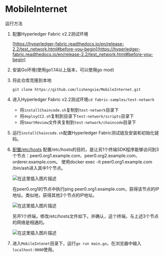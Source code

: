 # MobileInternet

运行方法

1. 配置Hyperledger Fabric v2.2测试环境

   [https://hyperledger-fabric.readthedocs.io/en/release-2.2/test_network.html#before-you-begin](https://hyperledger-fabric.readthedocs.io/en/release-2.2/test_network.html#before-you-begin)

2. 安装Go环境(使用go1.14以上版本，可以使用go mod)

3. 将此仓库克隆到本地

   ```
   git clone https://github.com/lishengxie/MobileInternet.git
   ```

4. 进入Hyperledger Fabric v2.2测试环境```cd fabric-samples/test-network```

   * 将```installChaincode.sh```复制到```test-network```目录下
   * 将```deployCC2.sh```复制到目录下```test-network/scripts```目录下
   * 将```SmartReview```文件夹复制到```test-network/chaincode```目录下

5. 运行```installChaincode.sh```配置Hyperledger Fabric测试链及安装和初始化链码。

6. [配置/etc/hosts](https://blog.csdn.net/qq_18807043/article/details/108684285?utm_medium=distribute.pc_relevant.none-task-blog-baidujs_title-1&spm=1001.2101.3001.4242)
   配置/etc/hosts的目的，是让另1个终端SDK程序能够访问到3个节点：peer0.org1.example.com、peer0.org2.example.com、orderer.example.com。
   使用docker exec -it peer0.org1.example.com /bin/ash进入其中1个节点。

   ![在这里插入图片描述](https://img-blog.csdnimg.cn/20200919183019721.png#pic_center)

   在peer0.org1的节点中执行ping peer0.org1.example.com，获得该节点的IP地址。类似地，获得其他2个节点的IP地址。

   ![在这里插入图片描述](https://img-blog.csdnimg.cn/20200919183225449.png#pic_center)

   另开1个终端，修改/etc/hosts文件如下。并确认，这个终端，与上述3个节点的网络是相通的。

   ![在这里插入图片描述](https://img-blog.csdnimg.cn/20200919183413742.png#pic_center)

7. 进入```MobileIntenet```目录下，运行```go run main.go```，在浏览器中输入```localhost:9000```使用。

